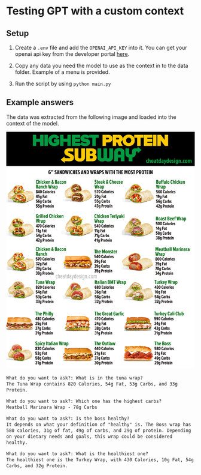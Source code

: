 # Testing GPT with a custom context


## Setup

1. Create a `.env` file and add the `OPENAI_API_KEY` into it. You can get your openai api key from the developer portal [here](https://platform.openai.com/account/api-keys).

2. Copy any data you need the model to use as the context in to the data folder. Example of a menu is provided.

3. Run the script by using `python main.py`


## Example answers

The data was extracted from the following image and loaded into the context of the model.

<img src="/public/img.jpg" alt="image of a simple subway menu">



```
What do you want to ask?: What is in the tuna wrap? 
The Tuna Wrap contains 820 Calories, 54g Fat, 53g Carbs, and 33g Protein.
```

```
What do you want to ask?: Which one has the highest carbs?
Meatball Marinara Wrap - 78g Carbs
```

```
What do you want to ask?: Is the boss healthy?
It depends on what your definition of "healthy" is. The Boss wrap has 580 calories, 31g of fat, 49g of carbs, and 29g of protein. Depending on your dietary needs and goals, this wrap could be considered healthy.
```

```
What do you want to ask?: What is the healthiest one?
The healthiest one is the Turkey Wrap, with 430 Calories, 10g Fat, 54g Carbs, and 32g Protein.
```